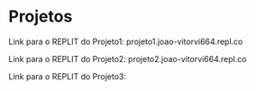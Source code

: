 # Projetos

Link para o REPLIT do Projeto1:
projeto1.joao-vitorvi664.repl.co

Link para o REPLIT do Projeto2:
projeto2.joao-vitorvi664.repl.co

Link para o REPLIT do Projeto3:
